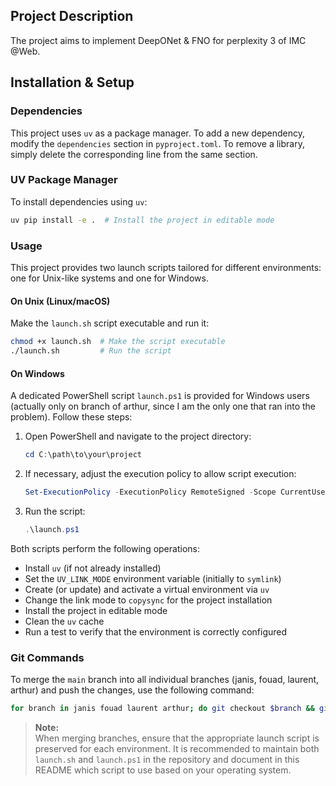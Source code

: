 ## Project Description

The project aims to implement DeepONet & FNO for perplexity 3 of IMC @Web.

## Installation & Setup

### Dependencies
This project uses `uv` as a package manager. To add a new dependency, modify the `dependencies` section in `pyproject.toml`. To remove a library, simply delete the corresponding line from the same section.

### UV Package Manager
To install dependencies using `uv`:
~~~bash
uv pip install -e .  # Install the project in editable mode
~~~

### Usage

This project provides two launch scripts tailored for different environments: one for Unix-like systems and one for Windows.

#### On Unix (Linux/macOS)
Make the `launch.sh` script executable and run it:
~~~bash
chmod +x launch.sh  # Make the script executable
./launch.sh         # Run the script
~~~

#### On Windows
A dedicated PowerShell script `launch.ps1` is provided for Windows users (actually only on branch of arthur, since I am the only one that ran into the problem). Follow these steps:

1. Open PowerShell and navigate to the project directory:
   ~~~powershell
   cd C:\path\to\your\project
   ~~~
2. If necessary, adjust the execution policy to allow script execution:
   ~~~powershell
   Set-ExecutionPolicy -ExecutionPolicy RemoteSigned -Scope CurrentUser
   ~~~
3. Run the script:
   ~~~powershell
   .\launch.ps1
   ~~~

Both scripts perform the following operations:
- Install `uv` (if not already installed)
- Set the `UV_LINK_MODE` environment variable (initially to `symlink`)
- Create (or update) and activate a virtual environment via `uv`
- Change the link mode to `copysync` for the project installation
- Install the project in editable mode
- Clean the `uv` cache
- Run a test to verify that the environment is correctly configured

### Git Commands

To merge the `main` branch into all individual branches (janis, fouad, laurent, arthur) and push the changes, use the following command:
~~~bash
for branch in janis fouad laurent arthur; do git checkout $branch && git merge main && git push origin $branch; done
~~~

> **Note:**  
> When merging branches, ensure that the appropriate launch script is preserved for each environment. It is recommended to maintain both `launch.sh` and `launch.ps1` in the repository and document in this README which script to use based on your operating system.
